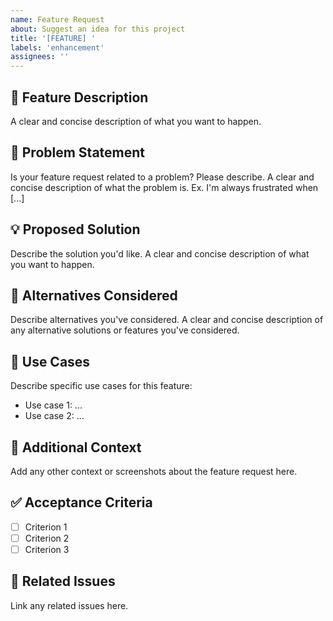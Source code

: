 ```yaml
---
name: Feature Request
about: Suggest an idea for this project
title: '[FEATURE] '
labels: 'enhancement'
assignees: ''
---
```


## 🚀 Feature Description

A clear and concise description of what you want to happen.

## 🤔 Problem Statement

Is your feature request related to a problem? Please describe.
A clear and concise description of what the problem is. Ex. I'm always frustrated when [...]

## 💡 Proposed Solution

Describe the solution you'd like.
A clear and concise description of what you want to happen.

## 🔄 Alternatives Considered

Describe alternatives you've considered.
A clear and concise description of any alternative solutions or features you've considered.

## 🎯 Use Cases

Describe specific use cases for this feature:

- Use case 1: ...
- Use case 2: ...

## 📝 Additional Context

Add any other context or screenshots about the feature request here.

## ✅ Acceptance Criteria

- [ ] Criterion 1
- [ ] Criterion 2
- [ ] Criterion 3

## 🔗 Related Issues

Link any related issues here.
